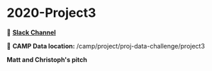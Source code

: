 # 2020-Project3

:speech_balloon:  [**Slack Channel**](https://app.slack.com/client/T01B34Z0DNK/C01C5CFMT7Y/thread/C01CCAN3KM1-1602581621.002400)

:dvd:  **CAMP Data location:** /camp/project/proj-data-challenge/project3

**Matt and Christoph's pitch**
